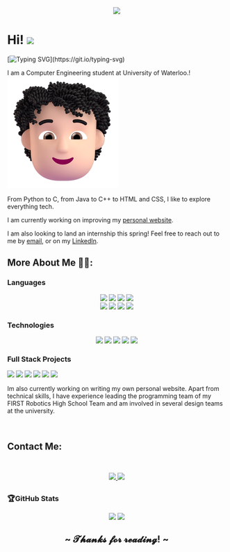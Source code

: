 <div align="center">
<a href="https://alitaha.ca"> <img src="https://user-images.githubusercontent.com/103478551/210186056-1a80f910-309b-41a3-b1ad-8f9eb436fcb6.png"></a>
</div>

# Hi! <img src="https://media.giphy.com/media/hvRJCLFzcasrR4ia7z/giphy.gif" width="30px">

[![Typing SVG](https://readme-typing-svg.demolab.com/?lines=I'm+Ali+Taha;)](https://git.io/typing-svg)

I am a Computer Engineering student at University of Waterloo.! <img src="https://github.com/AliesTaha/Animated-Emojis/blob/master/Emojis/People%20with%20professions/Person%20Light%20Skin%20Tone,%20Curly%20Hair.png?raw=true">
  
From Python to C, from Java to C++ to HTML and CSS, I like to explore everything tech.
  
I am currently working on improving my <a href="https://aliestaha.github.io/">personal website</a>.
  
I am also looking to land an internship this spring! Feel free to reach out to me by <a href="mailto:ali.taha@uwaterloo.ca">email</a>, or on my <a href="https://aliestasha.com">LinkedIn</a>. 
  
## More About Me 🧑‍🎓:
### Languages
<p align="center">
<img src="https://img.shields.io/badge/C-00599C?style=for-the-badge&logo=c&logoColor=white"/> 
<img src="https://img.shields.io/badge/C%2B%2B-00599C?style=for-the-badge&logo=c%2B%2B&logoColor=white"/>
<img src="https://img.shields.io/badge/html%20-%23E34F26.svg?&style=for-the-badge&logo=html5&logoColor=white"/> 
<img src="https://img.shields.io/badge/css3%20-%231572B6.svg?&style=for-the-badge&logo=css3&logoColor=white"/>
<br>
<img src="https://img.shields.io/badge/Java-ED8B00?style=for-the-badge&logo=java&logoColor=white"/> 
<img src="https://img.shields.io/badge/Python-3776AB?style=for-the-badge&logo=python&logoColor=white"/> 
<img src="https://img.shields.io/badge/JavaScript-323330?style=for-the-badge&logo=javascript&logoColor=F7DF1E"/>
<img src="https://img.shields.io/badge/git%20-%23F05033.svg?&style=for-the-badge&logo=git&logoColor=white"/> 
</div>

### Technologies
<p align="center">
<img src="https://img.shields.io/badge/React-20232A?style=for-the-badge&logo=react&logoColor=61DAFB"/> 
<img src="https://img.shields.io/badge/Redux-593D88?style=for-the-badge&logo=redux&logoColor=white"/>
<img src="https://img.shields.io/badge/MongoDB-4EA94B?style=for-the-badge&logo=mongodb&logoColor=white"/> 
<img src="https://img.shields.io/badge/Node.js-43853D?style=for-the-badge&logo=node.js&logoColor=white"/>
<img src="https://img.shields.io/badge/Express.js-404D59?style=for-the-badge"/>
</p>  
  
### Full Stack Projects

[![](https://img.shields.io/badge/-🧬%20My%20Website-000)](https://github.com/aliestaha/aliestaha.github.io)
[![](https://img.shields.io/badge/-🦠%Java‑19%20ShoppingDatabase-000)](https://github.com/AliesTaha/ShoppingDatabase)
[![](https://img.shields.io/badge/-📝%20Galactic%20Capitalism-000)](https://github.com/AliesTaha/Space-Invaders-Game)
[![](https://img.shields.io/badge/-🔬%20RPG-000)](https://github.com/AliesTaha/RPG-Game)
[![](https://img.shields.io/badge/-🛰%20LikeIt%20Full%20Stack%20Web%20App-000)](https://github.com/AliesTaha/likeit)
[![](https://img.shields.io/badge/-🔊%20Hack%20The%20North:%20Dog%20Sitter-000)](https://github.com/AliesTaha/DogSitter)

<p>
  <div align="center">
  </div>
</div>
<div>
Im also currently working on writing my own personal website. Apart from technical skills, I have experience leading the programming team of my FIRST Robotics High School Team and am involved in several design teams at the university.
</p>
<br>
<h2 align="">Contact Me: </h2>
  <div align="center">
  </div>
<br>
</p>
<p align="center"><a href="https://www.linkedin.com/in/aliestaha/" target="_blank"> <img src="https://img.shields.io/badge/AliTaha%20-%231DA1F2.svg?&style=for-the-badge&logo=LinkedIn&logoColor=white"/></a><a href="https://twitter.com/AliesTaha" target="_blank"> <img src="https://img.shields.io/badge/AliTaha%20-%231DA1F2.svg?&style=for-the-badge&logo=Twitter&logoColor=white"/></a></p>
</div>
    
## <h3 align="">🏆GitHub Stats</h3>

  <div align="center">
  <a href="https://www.alitaha.ca/"> <img height="137px" src="https://github-readme-stats.vercel.app/api/top-langs/?username=aliestaha&layout=compact&theme=dark" /></a>
  <a href="https://alitaha.ca"><img height="137px" src="https://github-readme-stats.vercel.app/api?username=aliestaha&show_icons=true&theme=radical"/></a>
  </div>
  
<h2 align="center"> ~ 𝓣𝓱𝓪𝓷𝓴𝓼 𝓯𝓸𝓻 𝓻𝓮𝓪𝓭𝓲𝓷𝓰! ~ </h2>
